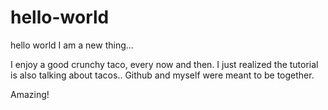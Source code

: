 # hello-world
hello world I am a new thing...

I enjoy a good crunchy taco, every now and then.
I just realized the tutorial is also talking about tacos.. Github and myself were meant to be together.

Amazing!
